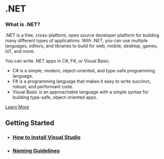 # .NET
### What is .NET?
.NET is a free, cross-platform, open source developer platform for building many different types of applications. With .NET, you can use multiple languages, editors, and libraries to build for web, mobile, desktop, games, IoT, and more.

You can write .NET apps in C#, F#, or Visual Basic.
- C# is a simple, modern, object-oriented, and type-safe programming language.
- F# is a programming language that makes it easy to write succinct, robust, and performant code.
- Visual Basic is an approachable language with a simple syntax for building type-safe, object-oriented apps.

[Learn More](https://dotnet.microsoft.com/en-us/languages)


## Getting Started
- ### [How to install Visual Studio](https://github.com/sukhsukhpinder/SF.Net/blob/master/Samples/HowToInstallVisualStudio.md)
- ### [Naming Guidelines](https://github.com/sukhsukhpinder/SF.Net/blob/master/Samples/NamingGuidelines.md)
